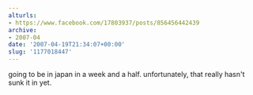 ```yaml
---
alturls:
- https://www.facebook.com/17803937/posts/856456442439
archive:
- 2007-04
date: '2007-04-19T21:34:07+00:00'
slug: '1177018447'
---
```


going to be in japan in a week and a half. unfortunately, that really hasn't sunk it in yet.

